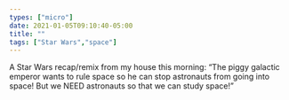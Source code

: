 ```yaml
---
types: ["micro"]
date: 2021-01-05T09:10:40-05:00
title: ""
tags: ["Star Wars","space"]
---
```

A Star Wars recap/remix from my house this morning: “The piggy galactic emperor wants to rule space so he can stop astronauts from going into space! But we NEED astronauts so that we can study space!”
